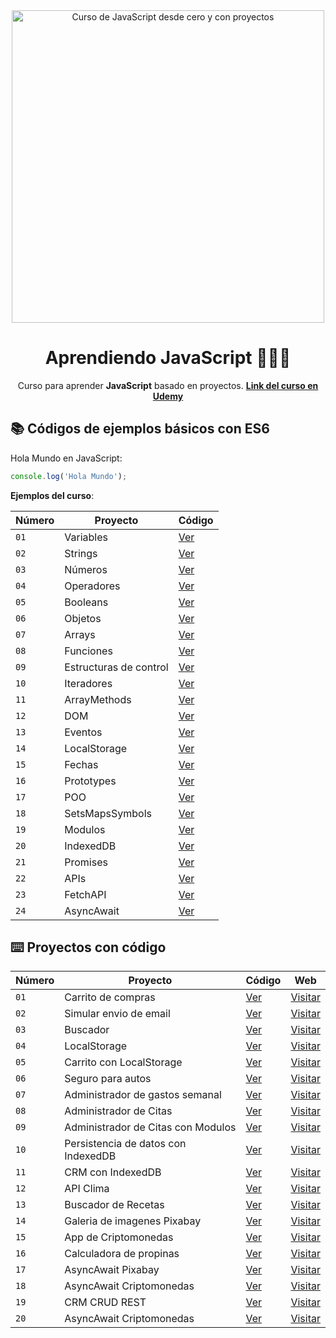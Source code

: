 <div align="center">

<img alt="Curso de JavaScript desde cero y con proyectos" src="https://res.cloudinary.com/dozvvpar9/image/upload/v1699231920/js-modern-course/course-cover_ko9zas.jpg" width="500" />

# Aprendiendo JavaScript 👨🏻‍💻

Curso para aprender **JavaScript** basado en proyectos.
**[Link del curso en Udemy](https://www.udemy.com/course/javascript-moderno-guia-definitiva-construye-10-proyectos/?kw=javascript+moderno&src=sac)**
</div>

## 📚 Códigos de ejemplos básicos con ES6

Hola Mundo en JavaScript:

```javascript
console.log('Hola Mundo');
```
**Ejemplos del curso**:

| Número | Proyecto | Código |
| --- | --- | --- |
| `01` | Variables | [Ver](examples/variables.js) |
| `02` | Strings | [Ver](examples/strings.js) |
| `03` | Números | [Ver](examples/numbers.js) |
| `04` | Operadores | [Ver](examples/operators.js) |
| `05` | Booleans | [Ver](examples/booleans.js) |
| `06` | Objetos | [Ver](examples/objects.js) |
| `07` | Arrays | [Ver](examples/arrays.js) |
| `08` | Funciones | [Ver](examples/functions.js) |
| `09` | Estructuras de control| [Ver](examples/control_structures.js) |
| `10` | Iteradores | [Ver](examples/iterators.js) |
| `11` | ArrayMethods | [Ver](examples/arrays_methods.js) |
| `12` | DOM | [Ver](examples/) |
| `13` | Eventos | [Ver](examples/) |
| `14` | LocalStorage | [Ver](examples/) |
| `15` | Fechas | [Ver](examples/) |
| `16` | Prototypes | [Ver](examples/) |
| `17` | POO | [Ver](examples/) |
| `18` | SetsMapsSymbols | [Ver](examples/) |
| `19` | Modulos | [Ver](examples/) |
| `20` | IndexedDB | [Ver](examples/) |
| `21` | Promises | [Ver](examples/) |
| `22` | APIs | [Ver](examples/) |
| `23` | FetchAPI | [Ver](examples/) |
| `24` | AsyncAwait | [Ver](examples/) |

## ⌨️ Proyectos con código

| Número | Proyecto | Código | Web |
| --- | --- | --- | --- |
| `01` | Carrito de compras | [Ver]() | [Visitar]() |
| `02` | Simular envio de email | [Ver]() | [Visitar]() |
| `03` | Buscador | [Ver]() | [Visitar]() |
| `04` | LocalStorage | [Ver]() | [Visitar]() |
| `05` | Carrito con LocalStorage | [Ver]() | [Visitar]() |
| `06` | Seguro para autos | [Ver]() | [Visitar]() |
| `07` | Administrador de gastos semanal| [Ver]() | [Visitar]() |
| `08` | Administrador de Citas | [Ver]() | [Visitar]() |
| `09` | Administrador de Citas con Modulos | [Ver]() | [Visitar]() |
| `10` | Persistencia de datos con IndexedDB | [Ver]() | [Visitar]() |
| `11` | CRM con IndexedDB | [Ver]() | [Visitar]() |
| `12` | API Clima | [Ver]() | [Visitar]() |
| `13` | Buscador de Recetas | [Ver]() | [Visitar]() |
| `14` | Galeria de imagenes Pixabay | [Ver]() | [Visitar]() |
| `15` | App de Criptomonedas | [Ver]() | [Visitar]() |
| `16` | Calculadora de propinas | [Ver]() | [Visitar]() |
| `17` | AsyncAwait Pixabay | [Ver]() | [Visitar]() |
| `18` | AsyncAwait Criptomonedas | [Ver]() | [Visitar]() |
| `19` | CRM CRUD REST | [Ver]() | [Visitar]() |
| `20` | AsyncAwait Criptomonedas | [Ver]() | [Visitar]() |
